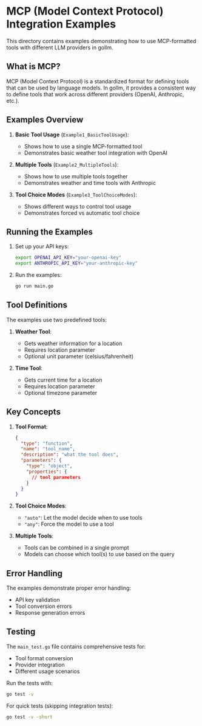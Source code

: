 # MCP (Model Context Protocol) Integration Examples

This directory contains examples demonstrating how to use MCP-formatted tools with different LLM providers in gollm.

## What is MCP?

MCP (Model Context Protocol) is a standardized format for defining tools that can be used by language models. In gollm, it provides a consistent way to define tools that work across different providers (OpenAI, Anthropic, etc.).

## Examples Overview

1. **Basic Tool Usage** (`Example1_BasicToolUsage`):
   - Shows how to use a single MCP-formatted tool
   - Demonstrates basic weather tool integration with OpenAI

2. **Multiple Tools** (`Example2_MultipleTools`):
   - Shows how to use multiple tools together
   - Demonstrates weather and time tools with Anthropic

3. **Tool Choice Modes** (`Example3_ToolChoiceModes`):
   - Shows different ways to control tool usage
   - Demonstrates forced vs automatic tool choice

## Running the Examples

1. Set up your API keys:
   ```bash
   export OPENAI_API_KEY="your-openai-key"
   export ANTHROPIC_API_KEY="your-anthropic-key"
   ```

2. Run the examples:
   ```bash
   go run main.go
   ```

## Tool Definitions

The examples use two predefined tools:

1. **Weather Tool**:
   - Gets weather information for a location
   - Requires location parameter
   - Optional unit parameter (celsius/fahrenheit)

2. **Time Tool**:
   - Gets current time for a location
   - Requires location parameter
   - Optional timezone parameter

## Key Concepts

1. **Tool Format**:
   ```json
   {
     "type": "function",
     "name": "tool_name",
     "description": "what the tool does",
     "parameters": {
       "type": "object",
       "properties": {
         // tool parameters
       }
     }
   }
   ```

2. **Tool Choice Modes**:
   - `"auto"`: Let the model decide when to use tools
   - `"any"`: Force the model to use a tool

3. **Multiple Tools**:
   - Tools can be combined in a single prompt
   - Models can choose which tool(s) to use based on the query

## Error Handling

The examples demonstrate proper error handling:
- API key validation
- Tool conversion errors
- Response generation errors

## Testing

The `main_test.go` file contains comprehensive tests for:
- Tool format conversion
- Provider integration
- Different usage scenarios

Run the tests with:
```bash
go test -v
```

For quick tests (skipping integration tests):
```bash
go test -v -short
``` 